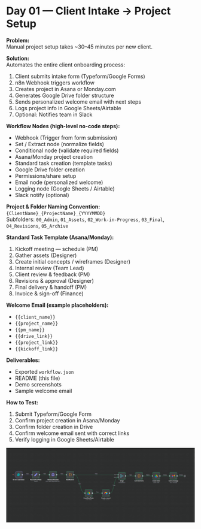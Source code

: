 # Day 01 — Client Intake → Project Setup

**Problem:**  
Manual project setup takes ~30–45 minutes per new client.

**Solution:**  
Automates the entire client onboarding process:
1. Client submits intake form (Typeform/Google Forms)
2. n8n Webhook triggers workflow
3. Creates project in Asana or Monday.com
4. Generates Google Drive folder structure
5. Sends personalized welcome email with next steps
6. Logs project info in Google Sheets/Airtable
7. Optional: Notifies team in Slack

**Workflow Nodes (high-level no-code steps):**
- Webhook (Trigger from form submission)
- Set / Extract node (normalize fields)
- Conditional node (validate required fields)
- Asana/Monday project creation
- Standard task creation (template tasks)
- Google Drive folder creation
- Permissions/share setup
- Email node (personalized welcome)
- Logging node (Google Sheets / Airtable)
- Slack notify (optional)

**Project & Folder Naming Convention:**  
`{ClientName}_{ProjectName}_{YYYYMMDD}`  
Subfolders: `00_Admin`, `01_Assets`, `02_Work-in-Progress`, `03_Final`, `04_Revisions`, `05_Archive`

**Standard Task Template (Asana/Monday):**
1. Kickoff meeting — schedule (PM)
2. Gather assets (Designer)
3. Create initial concepts / wireframes (Designer)
4. Internal review (Team Lead)
5. Client review & feedback (PM)
6. Revisions & approval (Designer)
7. Final delivery & handoff (PM)
8. Invoice & sign-off (Finance)

**Welcome Email (example placeholders):**  
- `{{client_name}}`  
- `{{project_name}}`  
- `{{pm_name}}`  
- `{{drive_link}}`  
- `{{project_link}}`  
- `{{kickoff_link}}`

**Deliverables:**
- Exported `workflow.json`
- README (this file)
- Demo screenshots
- Sample welcome email

**How to Test:**
1. Submit Typeform/Google Form
2. Confirm project creation in Asana/Monday
3. Confirm folder creation in Drive
4. Confirm welcome email sent with correct links
5. Verify logging in Google Sheets/Airtable

![alt text](<Screenshot 2025-10-04 222653.png>)
